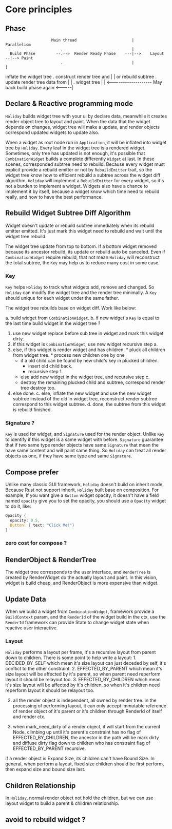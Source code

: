 # Core principles

## Phase
                        Main thread                        |             Parallelism   
                            .                              |                   
      Build Phase         --.-->  Render Ready Phase    ---|-->    Layout    --|--> Paint
                            .                              |                   |
inflate the widget tree     .   construct render tree and  |                   |
  or rebuild subtree        . update render tree data from |                   |
                            .         widget tree          |                   | 
                         <------------------- May back build phase again <-----|

## Declare & Reactive programming mode

`Holiday` builds widget tree with your ui by declare data, meanwhile it creates render object tree to layout and paint.
When the data that the widget depends on changes, widget tree will make a update, and render objects correspond updated widgets to update also.

Wnen a widget as root node run in `Application`, it will be inflated into widget tree by `Holiday`. Every leaf in the widget tree is a rendered widget. Sometimes, only tree has updated is not enough, it's possible that `CombinationWidget` builds a complete differently `Widget` at last. In these scenes, corresponded subtree need to rebuild. Because every widget must explicit provide a rebuild emitter or not by `RebuildEmitter` trait, so the widget tree know how to efficient rebuild a subtree across the widget diff algorithm. `Holiday` will implement a `RebuildEmitter` for every widget, so it's not a burden to implement a widget. Widgets also have a chance to implement it by itself, because a widget know which time need to rebuild really, and how to have the best performance. 

## Rebuild Widget Subtree Diff Algorithm

Widget doesn't update or rebuild subtree immediately when its rebuild emitter emitted. It's just mark this widget need to rebuild and wait until the widget tree rebuild. 

The widget tree update from top to bottom. If a bottom widget removed because its ancestor rebuild, its update or rebuild auto be canceled. Even if `CombinationWidget` require rebuild, that not mean `Holiday` will reconstruct the total subtree, the `Key` may help us to reduce many cost in some case.

### Key

`Key` helps `Holiday` to track what widgets add, remove and changed. So `Holiday` can modify the widget tree and the render tree minimally. A `Key` should unique for each widget under the same father.

The widget tree rebuilds base on widget diff. Work like below:

a. build widget from `CombinationWidget`.
b. if new widget's `Key` is equal to the last time build widget in the widget tree ?
  1. use new widget replace before sub tree in widget and mark this widget dirty.
  2. if this widget is `CombinationWidget`, use new widget recursive step a.
  3. else, if this widget is render widget and has children.
    * pluck all children from widget tree.
    * process new children one by one
      - if a old child can be found by new child's key in plucked children.
        * insert old child back.
        * recursive step 1.
      - else add new widget in the widget tree, and recursive step c.
      - destroy the remaining plucked child and subtree, correspond render tree destroy too.
  4. else done.
c. else, inflate the new widget and use the new widget subtree instead of the old in widget tree, reconstruct render subtree correspond to this widget subtree.
d. done, the subtree from this widget is rebuild finished.



### Signature ?

`Key` is used for widget, and `Signature` used for the render object. Unlike `Key` to identify if this widget is a same widget with before. `Signature` guarantee that if two same type render objects have same `Signature` that mean the have same content and will paint same thing. So `Holiday` can treat all render objects as one, if they have same type and same `Signature`.


## Compose prefer

Unlike many classic GUI framework, `Holiday` doesn't build on inherit mode. Because Rust not support inherit, `Holiday` built base on composition. For example, If you want give a `Button` widget opacity, it doesn't have a field named `opacity` give you to set the opacity, you should use a `Opacity` widget to do it, like:

```rust
Opacity {
  opacity: 0.5,
  Button! { text: "Click Me!"}
}
```

### zero cost for compose ?


## RenderObject & RenderTree 

The widget tree corresponds to the user interface, and `RenderTree` is created by RenderWidget do the actually layout and paint. In this vision, widget is build cheap, and RenderObject is more expensive than widget.

## Update Data

When we build a widget from `CombinationWidget`, framework provide a `BuildContext` param, and the `RenderId` of the widget build in the ctx, use the `RenderId` framework can provide State<Self> to change widget state when reactive user interactive. 

### Layout

`Holiday` performs a layout per frame, it's a recursive layout from parent down to children. There is some point to help write a layout:
    1. DECIDED_BY_SELF which mean it's size layout can just deceded by self, it's conflict to the other constraint.
    2. EFFECTED_BY_PARENT which mean it's size layout will be affected by it's parent, so when parent need reperform layout it should be relayout too.
    3. EFFECTED_BY_CHILDREN which mean it's size layout will be affected by it's children, so when it's children need reperform layout it should be relayout too.

2. all the render object is independent, all owned by render tree. in the processing of performing layout, it can only accept immutable reference of render object  of it's parent or it's children through RenderId of itself and render ctx.

3. when mark_need_dirty of a render object, it will start from the current Node, climbing up until it's parent's constraint has no flag of EFFECTED_BY_CHILDREN, the  ancestor in the path will be mark dirty and diffuse dirty flag down to children who has constraint flag of EFFECTED_BY_PARENT recursive.

if a render object is Expand Size, its children can't have Bound Size. In general, when perform a layout, fixed size children should be first perform, then expand size and bound size last.

## Children Relationship

In `Holiday`, normal render object not hold the children, but we can use layout widget to build a parent & children relationship.


## avoid to rebuild widget ?